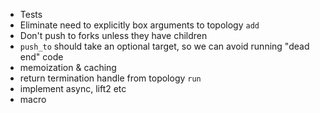 * Tests
* Eliminate need to explicitly box arguments to topology `add`
* Don't push to forks unless they have children
* `push_to` should take an optional target, so we can avoid running "dead end"
  code
* memoization & caching
* return termination handle from topology `run`
* implement async, lift2 etc
* macro

